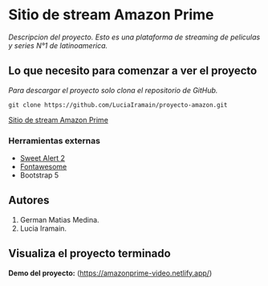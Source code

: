 # Sitio de stream Amazon Prime

_Descripcion del proyecto. Esto es una plataforma de streaming de peliculas y series N°1 de latinoamerica._

## Lo que necesito para comenzar a ver el proyecto

_Para descargar el proyecto solo clona el repositorio de GitHub._

`git clone https://github.com/LuciaIramain/proyecto-amazon.git`

[Sitio de stream Amazon Prime](README.md)

### Herramientas externas

- [Sweet Alert 2](https://sweetalert2.github.io/)
- [Fontawesome](https://fontawesome.com/)
- Bootstrap 5

## Autores

1. German Matias Medina.
1. Lucia Iramain.

## Visualiza el proyecto terminado

**Demo del proyecto:** (https://amazonprime-video.netlify.app/)
